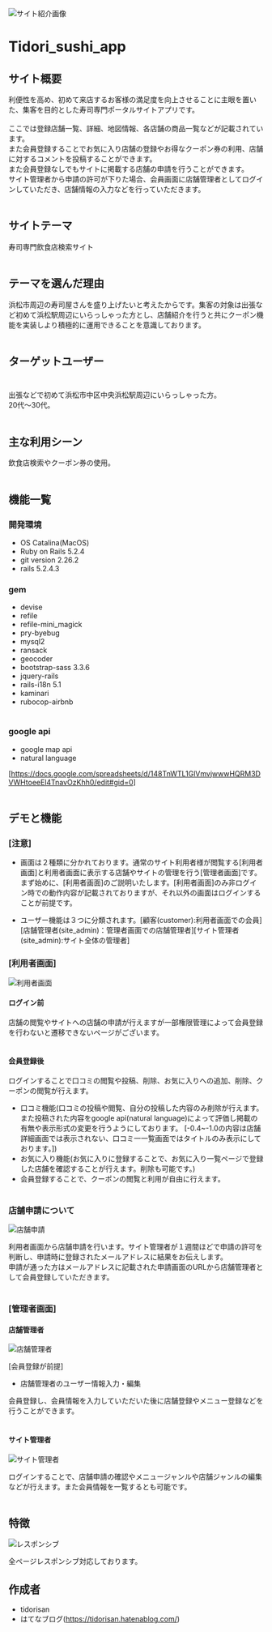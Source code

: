 ![サイト紹介画像](https://github.com/tidorisan/TIdori_sushi_app/blob/master/images/%E3%82%B9%E3%82%AF%E3%83%AA%E3%83%BC%E3%83%B3%E3%82%B7%E3%83%A7%E3%83%83%E3%83%88%202020-09-19%2015.33.57.png)

# Tidori_sushi_app

## サイト概要
利便性を高め、初めて来店するお客様の満足度を向上させることに主眼を置いた、集客を目的とした寿司専門ポータルサイトアプリです。 <br><br>
ここでは登録店舗一覧、詳細、地図情報、各店舗の商品一覧などが記載されています。<br>また会員登録することでお気に入り店舗の登録やお得なクーポン券の利用、店舗に対するコメントを投稿することができます。<br>また会員登録なしでもサイトに掲載する店舗の申請を行うことができます。<br>サイト管理者から申請の許可が下りた場合、会員画面に店舗管理者としてログインしていただき、店舗情報の入力などを行っていただきます。<br><br>

## サイトテーマ
寿司専門飲食店検索サイト<br><br>

## テーマを選んだ理由
浜松市周辺の寿司屋さんを盛り上げたいと考えたからです。集客の対象は出張など初めて浜松駅周辺にいらっしゃった方とし、店舗紹介を行うと共にクーポン機能を実装しより積極的に運用できることを意識しております。<br><br>


## ターゲットユーザー<br><br>
出張などで初めて浜松市中区中央浜松駅周辺にいらっしゃった方。<br>
20代〜30代。<br><br>

## 主な利用シーン
飲食店検索やクーポン券の使用。<br><br>


## 機能一覧

###  開発環境

- OS Catalina(MacOS)
- Ruby on Rails 5.2.4
- git version 2.26.2
- rails 5.2.4.3

### gem

- devise
- refile
- refile-mini_magick
- pry-byebug
- mysql2
- ransack
- geocoder
- bootstrap-sass  3.3.6
- jquery-rails
- rails-i18n 5.1
- kaminari
- rubocop-airbnb<br><br>

### google api

- google map api
- natural language

[https://docs.google.com/spreadsheets/d/148TnWTL1GlVmvjwwwHQRM3DVWHtoeeEl4TnavOzKhh0/edit#gid=0]<br><br>


## デモと機能
### [注意]
- 画面は２種類に分かれております。通常のサイト利用者様が閲覧する[利用者画面]と利用者画面に表示する店舗やサイトの管理を行う[管理者画面]です。
まず始めに、[利用者画面]のご説明いたします。[利用者画面]のみ非ログイン時での動作内容が記載されておりますが、それ以外の画面はログインすることが前提です。

- ユーザー機能は３つに分類されます。[顧客(customer):利用者画面での会員][店舗管理者(site_admin)：管理者画面での店舗管理者][サイト管理者(site_admin):サイト全体の管理者]

###  [利用者画面]

![利用者画面](https://github.com/tidorisan/TIdori_sushi_app/blob/master/images/%E5%88%A9%E7%94%A8%E8%80%85%E7%94%BB%E9%9D%A2gif.gif)

#### ログイン前
店舗の閲覧やサイトへの店舗の申請が行えますが一部権限管理によって会員登録を行わないと遷移できないページがございます。<br><br>

#### 会員登録後
ログインすることで口コミの閲覧や投稿、削除、お気に入りへの追加、削除、クーポンの閲覧が行えます。<br>
- 口コミ機能(口コミの投稿や閲覧、自分の投稿した内容のみ削除が行えます。また投稿された内容をgoogle api(natural language)によって評価し掲載の有無や表示形式の変更を行うようにしております。
[-0.4~-1.0の内容は店舗詳細画面では表示されない、口コミ一一覧画面ではタイトルのみ表示にしております。])
- お気に入り機能(お気に入りに登録することで、お気に入り一覧ページで登録した店舗を確認することが行えます。削除も可能です。)
- 会員登録することで、クーポンの閲覧と利用が自由に行えます。<br><br>

### 店舗申請について

![店舗申請](https://github.com/tidorisan/TIdori_sushi_app/blob/master/images/%E5%BA%97%E8%88%97%E7%94%B3%E8%AB%8B.gif)

利用者画面から店舗申請を行います。サイト管理者が１週間ほどで申請の許可を判断し、申請時に登録されたメールアドレスに結果をお伝えします。<br>申請が通った方はメールアドレスに記載された申請画面のURLから店舗管理者として会員登録していただきます。<br><br>

###  [管理者画面]
#### 店舗管理者

![店舗管理者](https://github.com/tidorisan/TIdori_sushi_app/blob/master/images/%E5%BA%97%E8%88%97%E7%AE%A1%E7%90%86%E8%80%85.gif)

[会員登録が前提]
- 店舗管理者のユーザー情報入力・編集

会員登録し、会員情報を入力していただいた後に店舗登録やメニュー登録などを行うことができます。<br><br>

#### サイト管理者
![サイト管理者](https://github.com/tidorisan/TIdori_sushi_app/blob/master/images/%E3%82%B5%E3%82%A4%E3%83%88%E7%AE%A1%E7%90%86%E8%80%85gif.gif)

ログインすることで、店舗申請の確認やメニュージャンルや店舗ジャンルの編集などが行えます。また会員情報を一覧するとも可能です。<br><br>

##  特徴

![レスポンシブ](https://github.com/tidorisan/TIdori_sushi_app/blob/master/images/%E3%83%AC%E3%82%B9%E3%83%9B%E3%82%9A%E3%83%B3%E3%82%B7%E3%83%95%E3%82%99gif.gif)

全ページレスポンシブ対応しております。

## 作成者

- tidorisan
- はてなブログ(https://tidorisan.hatenablog.com/)






